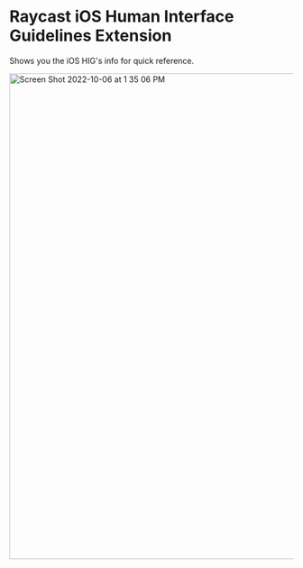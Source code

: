 # Raycast iOS Human Interface Guidelines Extension

Shows you the iOS HIG's info for quick reference.

<img width="862" alt="Screen Shot 2022-10-06 at 1 35 06 PM" src="https://user-images.githubusercontent.com/1051453/194380838-6e6e205a-6ee9-476f-8055-863e9753d758.png">


